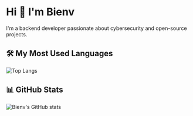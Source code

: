 # Hi 👋 I'm Bienv

I'm a backend developer passionate about cybersecurity and open-source projects.

## 🛠 My Most Used Languages

![Top Langs](https://github-readme-stats.vercel.app/api/top-langs/?username=itbienvenu&layout=compact)

## 📊 GitHub Stats

![Bienv's GitHub stats](https://github-readme-stats.vercel.app/api?username=itbienvenu&show_icons=true&theme=radical)
